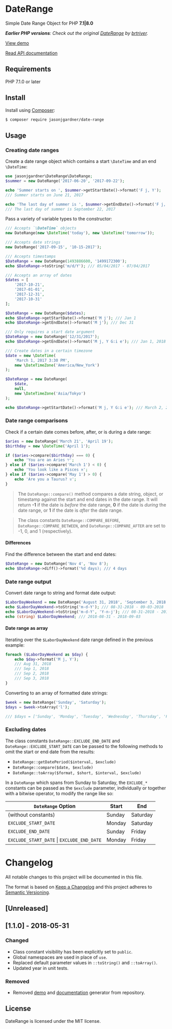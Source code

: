 # DateRange
Simple Date Range Object for PHP __7.1|8.0__

*__Earlier PHP versions__: Check out the original [DateRange](https://github.com/brtriver/date-range) by 
[brtriver](https://github.com/brtriver/).*

[View demo](http://jasongardner.co/demos/date-range/)

[Read API documentation](http://jasongardner.co/docs/date-range/)

## Requirements
PHP 7.1.0 or later

## Install

Install using [Composer](https://packagist.org/packages/jasonjgardner/date-range):

```bash
$ composer require jasonjgardner/date-range
```

## Usage

### Creating date ranges
Create a date range object which contains a start `\DateTime` and an end `\DateTime`:

~~~php
use jasonjgardner\DateRange\DateRange;
$summer = new DateRange('2017-06-20', '2017-09-22');

echo 'Summer starts on ', $summer->getStartDate()->format('F j, Y');
/// Summer starts on June 21, 2017

echo 'The last day of summer is ', $summer->getEndDate()->format('F j, Y');
/// The last day of summer is September 22, 2017
~~~

Pass a variety of variable types to the constructor:

~~~php
/// Accepts `\DateTime` objects
new DateRange(new \DateTime('today'), new \DateTime('tomorrow'));

/// Accepts date strings
new DateRange('2017-09-15', '10-15-2017');

/// Accepts timestamps
$DateRange = new DateRange(1493886600, '1499172300');
echo $DateRange->toString('m/d/Y'); /// 05/04/2017 - 07/04/2017

/// Accepts an array of dates
$dates = [
	'2017-10-21',
	'2017-01-01',
	'2017-12-31',
	'2017-10-31'
];

$DateRange = new DateRange($dates);
echo $DateRange->getStartDate()->format('M j'); /// Jan 1
echo $DateRange->getEndDate()->format('M j'); /// Dec 31

/// Only requires a start date argument
$DateRange = new DateRange('12/31/2017');
echo $DateRange->getEndDate()->format('M j, Y G:i e'); /// Jan 1, 2018 0:00 UTC

/// Create dates in a certain timezone
$date = new \DateTime(
	'March 1, 2017 3:30 PM',
	new \DateTimeZone('America/New_York')
);

$DateRange = new DateRange(
	$date,
	null,
	new \DateTimeZone('Asia/Tokyo')
);

echo $DateRange->getStartDate()->format('M j, Y G:i e'); /// March 2, 2017 4:30 AM Asia/Tokyo
~~~

### Date range comparisons

Check if a certain date comes before, after, or is during a date range:

~~~php
$aries = new DateRange('March 21', 'April 19');
$birthday = new \DateTime('April 1');

if ($aries->compare($birthday) === 0) {
	echo 'You are an Aries ♈';
} else if ($aries->compare('March 1') < 0) {
	echo 'You look like a Pisces ♓';
} else if ($aries->compare('May 1') > 0) {
	echo 'Are you a Taurus? ♉';
}
~~~

> The `DateRange::compare()` method compares a date string, object, or timestamp against the start and end dates in the
date range. It will return __-1__ if the date is *before* the date range, __0__ if the date is *during* the date range,
or __1__ if the date is *after* the date range.

> The class constants `DateRange::COMPARE_BEFORE`, `DateRange::COMPARE_BETWEEN`, and `DateRange::COMPARE_AFTER` are set 
to -1, 0, and 1 (respectively).

#### Differences

Find the difference between the start and end dates:

~~~php
$DateRange = new DateRange('Nov 4', 'Nov 8');
echo $DateRange->diff()->format('%d days); /// 4 days 
~~~

### Date range output

Convert date range to string and format date output:

~~~php
$LaborDayWeekend = new DateRange('August 31, 2018', 'September 3, 2018');
echo $LaborDayWeekend->toString('m-d-Y'); /// 08-31-2018 - 09-03-2018
echo $LaborDayWeekend->toString('m-d-Y', 'Y-n-j'); /// 08-31-2018 - 2018-9-3
echo (string) $LaborDayWeekend; /// 2018-08-31 - 2018-09-03
~~~

#### Date range as array

Iterating over the `$LaborDayWeekend` date range defined in the previous example:

~~~php
foreach ($LaborDayWeekend as $day) {
	echo $day->format('M j, Y');
	/// Aug 31, 2018
	/// Sep 1, 2018
	/// Sep 2, 2018
	/// Sep 3, 2018
}
~~~

Converting to an array of formatted date strings:

~~~php
$week = new DateRange('Sunday', 'Saturday');
$days = $week->toArray('l');

/// $days = ['Sunday', 'Monday', 'Tuesday', 'Wednesday', 'Thursday', 'Friday', 'Saturday']
~~~

### Excluding dates

The class constants `DateRange::EXCLUDE_END_DATE` and `DateRange::EXCLUDE_START_DATE` can be passed to the following
methods to omit the start or end date from the results:

- `DateRange::getDatePeriod($interval, $exclude)`
- `DateRange::compare($date, $exclude)`
- `DateRange::toArray($format, $short, $interval, $exclude)`

In a `DateRange` which spans from Sunday to Saturday, the `EXCLUDE_*` constants can be passed as the `$exclude`
parameter, individually or together with a bitwise operator, to modify the range like so:

| `DateRange` Option                             | Start   | End       |
|------------------------------------------------|---------|-----------|
| (without constants)                            | Sunday  | Saturday  |
| `EXCLUDE_START_DATE`                           | Monday  | Saturday  |
| `EXCLUDE_END_DATE`                             | Sunday  | Friday    |
| `EXCLUDE_START_DATE` &#124; `EXCLUDE_END_DATE` | Monday  | Friday    |

# Changelog
All notable changes to this project will be documented in this file.

The format is based on [Keep a Changelog](http://keepachangelog.com/en/1.0.0/)
and this project adheres to [Semantic Versioning](http://semver.org/spec/v2.0.0.html).

## [Unreleased]

## [1.1.0] - 2018-05-31
### Changed
- Class constant visibility has been explicitly set to `public`.
- Global namespaces are used in place of `use`.
- Replaced default parameter values in `::toString()` and `::toArray()`.
- Updated year in unit tests.

### Removed
- Removed [demo](http://jasongardner.co/demos/date-range/) and [documentation](http://jasongardner.co/docs/date-range/) 
generator from repository.

## License
DateRange is licensed under the MIT license.
